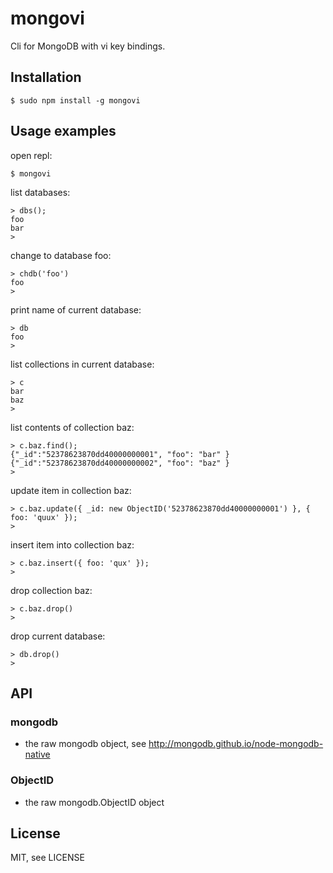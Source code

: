 # mongovi

Cli for MongoDB with vi key bindings.

## Installation

    $ sudo npm install -g mongovi

## Usage examples

open repl:

    $ mongovi

list databases:

    > dbs();
    foo
    bar
    > 

change to database foo:

    > chdb('foo')
    foo
    > 

print name of current database:

    > db
    foo
    > 

list collections in current database:

    > c
    bar
    baz
    > 

list contents of collection baz:

    > c.baz.find();
    {"_id":"52378623870dd40000000001", "foo": "bar" }
    {"_id":"52378623870dd40000000002", "foo": "baz" }
    > 

update item in collection baz:

    > c.baz.update({ _id: new ObjectID('52378623870dd40000000001') }, { foo: 'quux' });
    > 

insert item into collection baz:

    > c.baz.insert({ foo: 'qux' });
    > 

drop collection baz:

    > c.baz.drop()
    > 

drop current database:

    > db.drop()
    > 

## API

### mongodb
* the raw mongodb object, see http://mongodb.github.io/node-mongodb-native

### ObjectID
* the raw mongodb.ObjectID object

## License

MIT, see LICENSE
